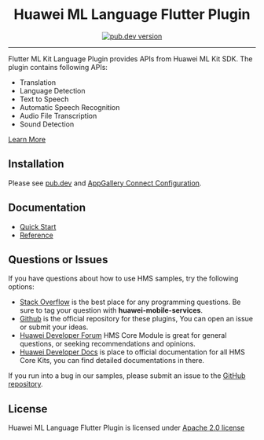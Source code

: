 <p align="center">
  <h1 align="center">Huawei ML Language Flutter Plugin</h1>
</p>


<p align="center">
  <a href="https://pub.dev/packages/huawei_ml_language"><img src="https://img.shields.io/pub/v/huawei_ml_language?style=for-the-badge" alt="pub.dev version"></a>
</p>

----

Flutter ML Kit Language Plugin provides APIs from Huawei ML Kit SDK. The plugin contains following APIs:

- Translation
- Language Detection
- Text to Speech
- Automatic Speech Recognition
- Audio File Transcription
- Sound Detection

[Learn More](https://developer.huawei.com/consumer/en/doc/development/HMS-Plugin-Guides/voice-related-services-0000001074607316?ha_source=hms1)

## Installation

Please see [pub.dev](https://pub.dev/packages/huawei_ml_language/install) and [AppGallery Connect Configuration](https://developer.huawei.com/consumer/en/doc/development/HMS-Plugin-Guides/config-agc-0000001050767061?ha_source=hms1).

## Documentation

- [Quick Start](https://developer.huawei.com/consumer/en/doc/development/HMS-Plugin-Guides/voice-related-services-0000001074607316?ha_source=hms1)
- [Reference](https://developer.huawei.com/consumer/en/doc/development/HMS-Plugin-References/overview-0000001194201510?ha_source=hms1)

## Questions or Issues

If you have questions about how to use HMS samples, try the following options:
- [Stack Overflow](https://stackoverflow.com/questions/tagged/huawei-mobile-services) is the best place for any programming questions. Be sure to tag your question with
**huawei-mobile-services**.
- [Github](https://github.com/HMS-Core/hms-flutter-plugin) is the official repository for these plugins, You can open an issue or submit your ideas.
- [Huawei Developer Forum](https://forums.developer.huawei.com/forumPortal/en/home?fid=0101187876626530001) HMS Core Module is great for general questions, or seeking recommendations and opinions.
- [Huawei Developer Docs](https://developer.huawei.com/consumer/en/doc/overview/HMS-Core-Plugin?ha_source=hms1) is place to official documentation for all HMS Core Kits, you can find detailed documentations in there.

If you run into a bug in our samples, please submit an issue to the [GitHub repository](https://github.com/HMS-Core/hms-flutter-plugin).

## License

Huawei ML Language Flutter Plugin is licensed under [Apache 2.0 license](LICENSE)
